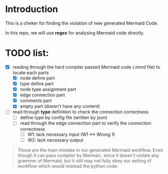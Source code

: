 # Introduction

This is a cheker for finding the violation of new generated Mermaid Code.

In this repo, we will use __regex__ for analysing Mermaid code directly.

# TODO list:
- [x] reading through the hard compiler passed Mermaid code (.mmd file) to locate each parts
    - [x] node define part
    - [x] type define part
    - [x] node type assignment part
    - [x] edge connection part
    - [x] comments part
    - [x] empty part (doesn't have any content)

- [ ] read through __type__ definition to check the connection correctness
    - [ ] define type by config file (written by json)
    - [ ] read through the edge connection part to verify the connection correctness
        - [ ] W1: lack necessary input (W1 <-> Wrong 1)
        - [ ] W2: lack necessary output

> Those are the main mistake in our generated Mermaid workflow. Even though it can pass compiler by Mermaic, since it doesn't violate any grammer of Mermaid, but it still may not fully obey our setting of workflow which would mislead the python code.
